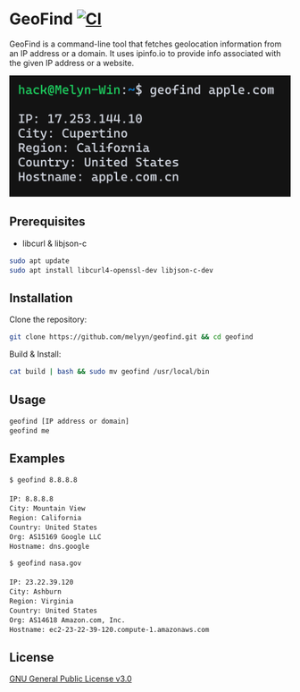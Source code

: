 # GeoFind   [![CI](https://github.com/Melyyn/geofind/actions/workflows/ci.yml/badge.svg)](https://github.com/Melyyn/geofind/actions/workflows/ci.yml)

GeoFind is a command-line tool that fetches geolocation information from an IP address or a domain. It uses ipinfo.io to provide info associated with the given IP address or a website.

![Screenshot](/.github/screenshot.png)

## Prerequisites
- libcurl & libjson-c

```bash
sudo apt update
sudo apt install libcurl4-openssl-dev libjson-c-dev
```

## Installation
Clone the repository:
```bash
git clone https://github.com/melyyn/geofind.git && cd geofind
```

Build & Install:
```bash
cat build | bash && sudo mv geofind /usr/local/bin
```

## Usage
```bash
geofind [IP address or domain]
geofind me
```

## Examples
```bash
$ geofind 8.8.8.8

IP: 8.8.8.8
City: Mountain View
Region: California
Country: United States
Org: AS15169 Google LLC
Hostname: dns.google
```

```bash
$ geofind nasa.gov

IP: 23.22.39.120
City: Ashburn
Region: Virginia
Country: United States
Org: AS14618 Amazon.com, Inc.
Hostname: ec2-23-22-39-120.compute-1.amazonaws.com
```

## License
[GNU General Public License v3.0](https://github.com/Melyyn/geofind/blob/main/LICENSE)
